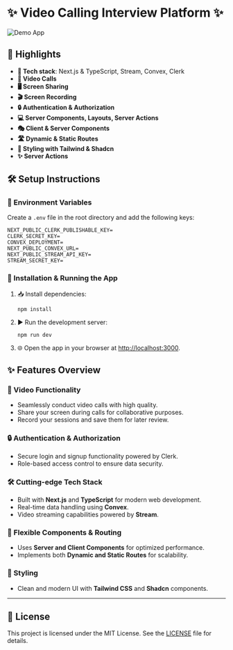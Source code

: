 # ✨ Video Calling Interview Platform ✨

![Demo App](https://cdn.sanity.io/images/0ww2tgdo/production/891387991461ef9baa19e6d46ee2627ec95f6321-1280x720.png)

## 🌟 Highlights

- **🚀 Tech stack**: Next.js & TypeScript, Stream, Convex, Clerk
- **🎥 Video Calls**
- **🖥️ Screen Sharing**
- **🎬 Screen Recording**
- **🔒 Authentication & Authorization**
- **💻 Server Components, Layouts, Server Actions**
- **🎭 Client & Server Components**
- **🛣️ Dynamic & Static Routes**
- **🎨 Styling with Tailwind & Shadcn**
- **✨ Server Actions**

## 🛠️ Setup Instructions

### 📝 Environment Variables

Create a `.env` file in the root directory and add the following keys:

```env
NEXT_PUBLIC_CLERK_PUBLISHABLE_KEY=
CLERK_SECRET_KEY=
CONVEX_DEPLOYMENT=
NEXT_PUBLIC_CONVEX_URL=
NEXT_PUBLIC_STREAM_API_KEY=
STREAM_SECRET_KEY=
```

### 🚀 Installation & Running the App

1. 📥 Install dependencies:
   ```shell
   npm install
   ```
2. ▶️ Run the development server:

   ```shell
   npm run dev
   ```

3. 🌐 Open the app in your browser at [http://localhost:3000](http://localhost:3000).

## ✨ Features Overview

### 🎥 Video Functionality

- Seamlessly conduct video calls with high quality.
- Share your screen during calls for collaborative purposes.
- Record your sessions and save them for later review.

### 🔒 Authentication & Authorization

- Secure login and signup functionality powered by Clerk.
- Role-based access control to ensure data security.

### 🛠️ Cutting-edge Tech Stack

- Built with **Next.js** and **TypeScript** for modern web development.
- Real-time data handling using **Convex**.
- Video streaming capabilities powered by **Stream**.

### 📂 Flexible Components & Routing

- Uses **Server and Client Components** for optimized performance.
- Implements both **Dynamic and Static Routes** for scalability.

### 🎨 Styling

- Clean and modern UI with **Tailwind CSS** and **Shadcn** components.

---

## 📜 License

This project is licensed under the MIT License. See the [LICENSE](LICENSE) file for details.
